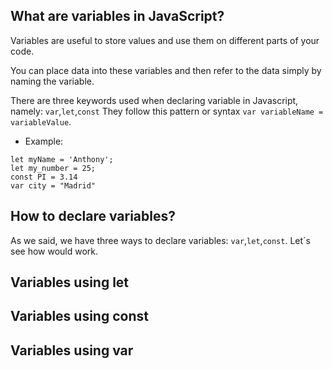 What are variables in JavaScript?
--------------------------------

Variables are useful to store values and use them on different parts of your code.

You can place data into these variables and then refer to the data simply by naming the variable.

There are three keywords used when declaring variable in Javascript, namely: `var`,`let`,`const`
They follow this pattern or syntax `var variableName = variableValue`.

- Example:
```
let myName = 'Anthony';
let my_number = 25;
const PI = 3.14
var city = "Madrid"
```
How to declare variables?
-----------------------
As we said, we have three ways to declare variables: `var`,`let`,`const`. Let´s see how would work.
## Variables using let
## Variables using const
## Variables using var

